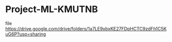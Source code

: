 # Project-ML-KMUTNB
file https://drive.google.com/drive/folders/1a7LE9xbxKE27FDpHCTC9zdFh1C5KuG6P?usp=sharing
